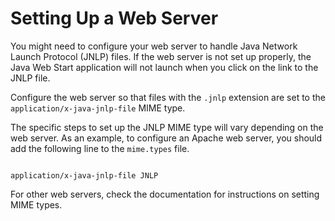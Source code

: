 
# Setting Up a Web Server

You might need to configure your web server to handle Java Network Launch Protocol (JNLP) files. If the web server is not set up properly, the Java Web Start application will not launch when you click on the link to the JNLP file.

Configure the web server so that files with the `.jnlp` extension are set to the `application/x-java-jnlp-file` MIME type.

The specific steps to set up the JNLP MIME type will vary depending on the web server. As an example, to configure an Apache web server, you should add the following line to the `mime.types` file.

```

application/x-java-jnlp-file JNLP

```

For other web servers, check the documentation for instructions on setting MIME types.
